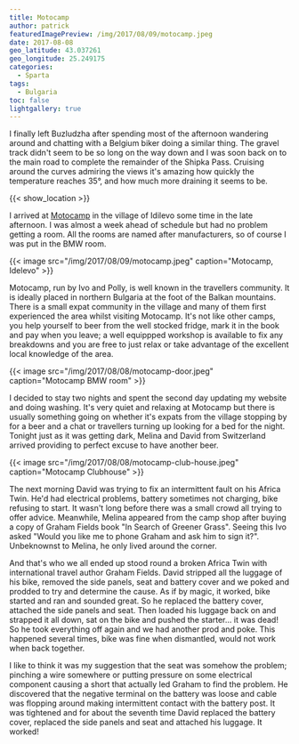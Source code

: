 ```yaml
---
title: Motocamp
author: patrick
featuredImagePreview: /img/2017/08/09/motocamp.jpeg
date: 2017-08-08
geo_latitude: 43.037261
geo_longitude: 25.249175
categories:
  - Sparta
tags:
  - Bulgaria
toc: false
lightgallery: true
---
```

I finally left Buzludzha after spending most of the afternoon wandering around and chatting with a Belgium biker doing a similar thing. The gravel track didn't seem to be so long on the way down and I was soon back on to the main road to complete the remainder of the Shipka Pass. Cruising around the curves admiring the views it's amazing how quickly the temperature reaches 35°, and how much more draining it seems to be.

<!--more-->

{{< show_location >}}

I arrived at [Motocamp](http://motosapiens.org/) in the village of Idilevo some time in the late afternoon. I was almost a week ahead of schedule but had no problem getting a room. All the rooms are named after manufacturers, so of course I was put in the BMW room.

{{< image src="/img/2017/08/09/motocamp.jpeg" caption="Motocamp, Idelevo" >}}

Motocamp, run by Ivo and Polly, is well known in the travellers community. It is ideally placed in northern Bulgaria at the foot of the Balkan mountains. There is a small expat community in the village and many of them first experienced the area whilst visiting Motocamp. It's not like other camps, you help yourself to beer from the well stocked fridge, mark it in the book and pay when you leave; a well equippped workshop is available to fix any breakdowns and you are free to just relax or take advantage of the excellent local knowledge of the area.

{{< image src="/img/2017/08/08/motocamp-door.jpeg" caption="Motocamp BMW room" >}}

I decided to stay two nights and spent the second day updating my website and doing washing. It's very quiet and relaxing at Motocamp but there is usually something going on whether it's expats from the village stopping by for a beer and a chat or travellers turning up looking for a bed for the night. Tonight just as it was getting dark, Melina and David from Switzerland arrived providing to perfect excuse to have another beer.

{{< image src="/img/2017/08/08/motocamp-club-house.jpeg" caption="Motocamp Clubhouse" >}}

 The next morning David was trying to fix an intermittent fault on his Africa Twin. He'd had electrical problems, battery sometimes not charging, bike refusing to start. It wasn't long before there was a small crowd all trying to offer advice. Meanwhile, Melina appeared from the camp shop after buying a copy of Graham Fields book "In Search of Greener Grass". Seeing this Ivo asked "Would you like me to phone Graham and ask him to sign it?". Unbeknownst to Melina, he only lived around the corner.

 And that's who we all ended up stood round a broken Africa Twin with international travel author Graham Fields. David stripped all the luggage of his bike, removed the side panels, seat and battery cover and we poked and prodded to try and determine the cause. As if by magic, it worked, bike started and ran and sounded great. So he replaced the battery cover, attached the side panels and seat. Then loaded his luggage back on and strapped it all down, sat on the bike and pushed the starter... it was dead! So he took everything off again and we had another prod and poke. This happened several times, bike was fine when dismantled, would not work when back together.

 I like to think it was my suggestion that the seat was somehow the problem; pinching a wire somewhere or putting pressure on some electrical component causing a short that actually led Graham to find the problem. He discovered that the negative terminal on the battery was loose and cable was flopping around making intermittent contact with the battery post. It was tightened and for about the seventh time David replaced the battery cover, replaced the side panels and seat and attached his luggage. It worked!
